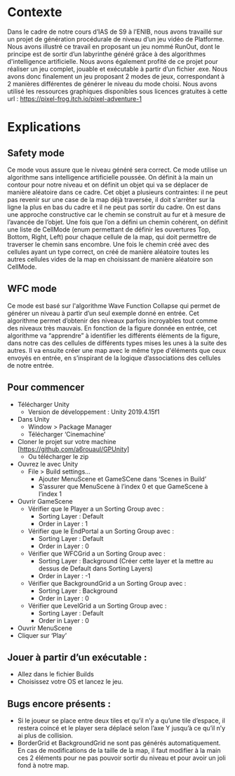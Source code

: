 # Contexte 

Dans le cadre de notre cours d’IAS de S9 à l’ENIB, nous avons travaillé sur un projet de génération procédurale de niveau d’un jeu vidéo de Platforme. Nous avons illustré ce travail en proposant un jeu nommé RunOut, dont le principe est de sortir d’un labyrinthe généré grâce à des algorithmes d'intelligence artificielle. Nous avons également profité de ce projet pour réaliser un jeu complet, jouable et exécutable à partir d’un fichier .exe. Nous avons donc finalement un jeu proposant 2 modes de jeux, correspondant à 2 manières différentes de générer le niveau du mode choisi. 
Nous avons utilisé les ressources graphiques disponibles sous licences gratuites à cette url : 
https://pixel-frog.itch.io/pixel-adventure-1

# Explications 
## Safety mode
Ce mode vous assure que le niveau généré sera correct. Ce mode utilise un algorithme sans intelligence artificielle poussée. On définit à la main un contour pour notre niveau et on définit un objet qui va se déplacer de manière aléatoire dans ce cadre. Cet objet a plusieurs contraintes: il ne peut pas revenir sur une case de la map déjà traversée, il doit s'arrêter sur la ligne la plus en bas du cadre et il ne peut pas sortir du cadre. On est dans une approche constructive car le chemin se construit au fur et à mesure de l’avancée de l’objet. Une fois que l’on a défini un chemin cohérent, on définit une liste de CellMode (enum permettant de définir les ouvertures Top, Bottom, Right, Left) pour chaque cellule de la map, qui doit permettre de traverser le chemin sans encombre. Une fois le chemin créé avec des cellules ayant un type correct, on créé de manière aléatoire toutes les autres cellules vides de la map en choisissant de manière aléatoire son CellMode.
## WFC mode 
Ce mode est basé sur l'algorithme Wave Function Collapse qui permet de générer un niveau à partir d’un seul exemple donné en entrée. Cet algorithme permet d’obtenir des niveaux parfois incroyables tout comme des niveaux très mauvais. En fonction de la figure donnée en entrée, cet algorithme va “apprendre” à identifier les différents éléments de la figure, dans notre cas des cellules de différents types mises les unes à la suite des autres. Il va ensuite créer une map avec le même type d'éléments que ceux envoyés en entrée, en s’inspirant de la logique d’associations des cellules de notre entrée.

## Pour commencer
- Télécharger Unity
  - Version de développement : Unity 2019.4.15f1
- Dans Unity
  - Window > Package Manager
  - Télécharger ‘Cinemachine’
- Cloner le projet sur votre machine [https://github.com/a6rouaul/GPUnity]
  - Ou télécharger le zip
- Ouvrez le avec Unity
  - File > Build settings…
    - Ajouter MenuScene et GameSCene dans ‘Scenes in Build’
    - S’assurer que MenuScene à l’index 0 et que GameScene à l’index 1 
- Ouvrir GameScene
  - Vérifier que le Player a un Sorting Group avec :
    - Sorting Layer : Default
    - Order in Layer : 1
  - Vérifier que le EndPortal a un Sorting Group avec :
    - Sorting Layer : Default
    - Order in Layer : 0
  - Vérifier que WFCGrid a un Sorting Group avec :
    - Sorting Layer : Background (Créer cette layer et la mettre au dessus de Default dans Sorting Layers)
    - Order in Layer : -1
  - Vérifier que BackgroundGrid a un Sorting Group avec :
    - Sorting Layer : Background
    - Order in Layer : 0
  - Vérifier que LevelGrid a un Sorting Group avec :
    - Sorting Layer : Default
    - Order in Layer : 0
- Ouvrir MenuScene
- Cliquer sur ‘Play’

## Jouer à partir d’un exécutable : 
  - Allez dans le fichier Builds
  - Choisissez votre OS et lancez le jeu.
 
## Bugs encore présents :
  - Si le joueur se place entre deux tiles et qu’il n’y a qu’une tile d’espace, il restera coincé et le player sera déplacé selon l’axe Y jusqu’à ce qu’il n’y ai plus de collision.
  - BorderGrid et BackgroundGrid ne sont pas générés automatiquement. En cas de modifications de la taille de la map, il faut modifier à la main ces 2 éléments pour ne pas pouvoir sortir du niveau et pour avoir un joli fond à notre map.


